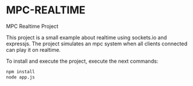 # MPC-REALTIME
MPC Realtime Project

This project is a small example about realtime using sockets.io and expressjs. 
The project simulates an mpc system when all clients connected can play it on realtime.

To install and execute the project, execute the next commands:

```bash
npm install
node app.js
```
